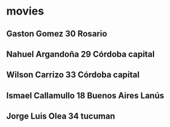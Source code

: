 # movies

## Gaston Gomez 30 Rosario
## Nahuel Argandoña 29 Córdoba capital
## Wilson Carrizo 33 Córdoba capital
## Ismael Callamullo 18 Buenos Aires Lanús
## Jorge Luis Olea 34 tucuman